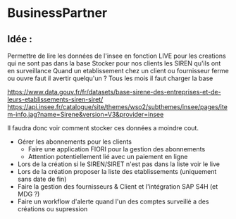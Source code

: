 # BusinessPartner

## Idée :
Permettre de lire les données de l'insee en fonction LIVE pour les creations qui ne sont pas dans la base
Stocker pour nos clients les SIREN qu'ils ont en surveillance
Quand un etablissement chez un client ou fournisseur ferme ou ouvre faut il avertir quelqu'un ?
Tous les mois il faut charger la base 

https://www.data.gouv.fr/fr/datasets/base-sirene-des-entreprises-et-de-leurs-etablissements-siren-siret/
https://api.insee.fr/catalogue/site/themes/wso2/subthemes/insee/pages/item-info.jag?name=Sirene&version=V3&provider=insee

Il faudra donc voir comment stocker ces données a moindre cout.
- Gérer les abonnements pour les clients
  - Faire une application FIORI pour la gestion des abonnements
  - Attention potentiellement lié avec un paiement en ligne
- Lors de la création si le SIREN/SIRET n'est pas dans la liste voir le live 
- Lors de la création proposer la liste des etablissements (uniquement sans date de fin)
- Faire la gestion des fournisseurs & Client et l'intégration SAP S4H (et MDG ?)
- Faire un workflow d'alerte quand l'un des comptes surveillé a des créations ou supression

